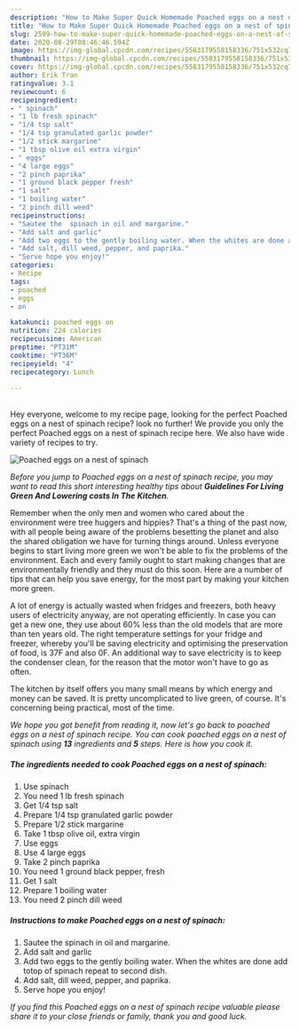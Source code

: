 ```yaml
---
description: "How to Make Super Quick Homemade Poached eggs on a nest of spinach"
title: "How to Make Super Quick Homemade Poached eggs on a nest of spinach"
slug: 2599-how-to-make-super-quick-homemade-poached-eggs-on-a-nest-of-spinach
date: 2020-08-29T08:46:46.594Z
image: https://img-global.cpcdn.com/recipes/5583179558158336/751x532cq70/poached-eggs-on-a-nest-of-spinach-recipe-main-photo.jpg
thumbnail: https://img-global.cpcdn.com/recipes/5583179558158336/751x532cq70/poached-eggs-on-a-nest-of-spinach-recipe-main-photo.jpg
cover: https://img-global.cpcdn.com/recipes/5583179558158336/751x532cq70/poached-eggs-on-a-nest-of-spinach-recipe-main-photo.jpg
author: Erik Tran
ratingvalue: 3.1
reviewcount: 6
recipeingredient:
- " spinach"
- "1 lb fresh spinach"
- "1/4 tsp salt"
- "1/4 tsp granulated garlic powder"
- "1/2 stick margarine"
- "1 tbsp olive oil extra virgin"
- " eggs"
- "4 large eggs"
- "2 pinch paprika"
- "1 ground black pepper fresh"
- "1 salt"
- "1 boiling water"
- "2 pinch dill weed"
recipeinstructions:
- "Sautee the  spinach in oil and margarine."
- "Add salt and garlic"
- "Add two eggs to the gently boiling water. When the whites are done add totop of spinach repeat to second dish."
- "Add salt, dill weed, pepper, and paprika."
- "Serve hope you enjoy!"
categories:
- Recipe
tags:
- poached
- eggs
- on

katakunci: poached eggs on 
nutrition: 224 calories
recipecuisine: American
preptime: "PT31M"
cooktime: "PT36M"
recipeyield: "4"
recipecategory: Lunch

---
```

<br>
Hey everyone, welcome to my recipe page, looking for the perfect Poached eggs on a nest of spinach recipe? look no further! We provide you only the perfect Poached eggs on a nest of spinach recipe here. We also have wide variety of recipes to try.
<br>


![Poached eggs on a nest of spinach](https://img-global.cpcdn.com/recipes/5583179558158336/751x532cq70/poached-eggs-on-a-nest-of-spinach-recipe-main-photo.jpg)

<i>Before you jump to Poached eggs on a nest of spinach recipe, you may want to read this short interesting healthy tips about 
<strong>Guidelines For Living Green And Lowering costs In The Kitchen</strong>.</i>
</br>

Remember when the only men and women who cared about the environment were tree huggers and hippies? That's a thing of the past now, with all people being aware of the problems besetting the planet and also the shared obligation we have for turning things around. Unless everyone begins to start living more green we won't be able to fix the problems of the environment. Each and every family ought to start making changes that are environmentally friendly and they must do this soon. Here are a number of tips that can help you save energy, for the most part by making your kitchen more green.

A lot of energy is actually wasted when fridges and freezers, both heavy users of electricity anyway, are not operating efficiently. In case you can get a new one, they use about 60% less than the old models that are more than ten years old. The right temperature settings for your fridge and freezer, whereby you'll be saving electricity and optimising the preservation of food, is 37F and also 0F. An additional way to save electricity is to keep the condenser clean, for the reason that the motor won't have to go as often.

The kitchen by itself offers you many small means by which energy and money can be saved. It is pretty uncomplicated to live green, of course. It's concerning being practical, most of the time.


<i>We hope you got benefit from reading it, now let's go back to poached eggs on a nest of spinach recipe. You can cook poached eggs on a nest of spinach using <strong>13</strong> ingredients and <strong>5</strong> steps. Here is how you cook it.
</i>

##### The ingredients needed to cook Poached eggs on a nest of spinach:

1. Use  spinach
1. You need 1 lb fresh spinach
1. Get 1/4 tsp salt
1. Prepare 1/4 tsp granulated garlic powder
1. Prepare 1/2 stick margarine
1. Take 1 tbsp olive oil, extra virgin
1. Use  eggs
1. Use 4 large eggs
1. Take 2 pinch paprika
1. You need 1 ground black pepper, fresh
1. Get 1 salt
1. Prepare 1 boiling water
1. You need 2 pinch dill weed


##### Instructions to make Poached eggs on a nest of spinach:

1. Sautee the  spinach in oil and margarine.
1. Add salt and garlic
1. Add two eggs to the gently boiling water. When the whites are done add totop of spinach repeat to second dish.
1. Add salt, dill weed, pepper, and paprika.
1. Serve hope you enjoy!


<i>If you find this Poached eggs on a nest of spinach recipe valuable please share it to your close friends or family, thank you and good luck.</i>
